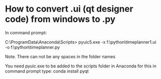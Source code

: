 # How to convert .ui (qt designer code) from windows to .py

In command prompt:

C:\ProgramData\Anaconda\Scripts> pyuic5.exe -x f:\python\timeplanner1.ui -o f:\python\timeplanner.py

Note. There can not be any spaces in the folder names

You need pyuic.exe to be added to the scripts folder in Anaconda
for this in command prompt type:
conda install pyqt

